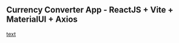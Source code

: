 ## Currency Converter App - ReactJS + Vite + MaterialUI + Axios
[text](https://youtu.be/r8zwDzlNSsA?si=llq3RQVVBvg0c56V)